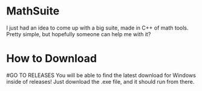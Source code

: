 # MathSuite
I just had an idea to come up with a big suite, made in C++ of math tools. Pretty simple, but hopefully someone can help me with it?

# How to Download
#GO TO RELEASES
You will be able to find the latest download for Windows inside of releases! Just download the .exe file, and it should run from there.

